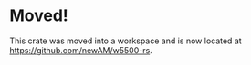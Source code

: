 # Moved!

This crate was moved into a workspace and is now located at <https://github.com/newAM/w5500-rs>.
